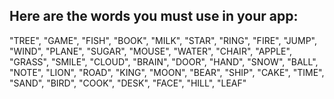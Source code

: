 Here are the words you must use in your app:
---
"TREE", "GAME", "FISH", "BOOK", "MILK", "STAR", "RING", "FIRE", "JUMP", "WIND", "PLANE", "SUGAR", "MOUSE", "WATER", "CHAIR", "APPLE", "GRASS", "SMILE", "CLOUD", "BRAIN", "DOOR", "HAND", "SNOW", "BALL", "NOTE", "LION", "ROAD", "KING", "MOON", "BEAR", "SHIP", "CAKE", "TIME", "SAND", "BIRD", "COOK", "DESK", "FACE", "HILL", "LEAF"
